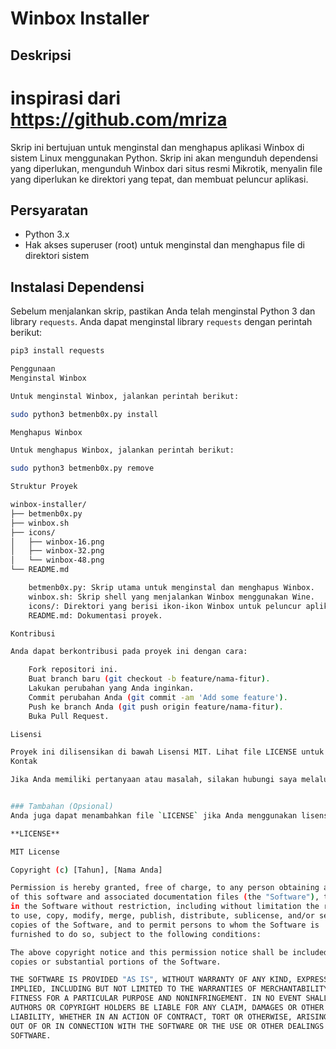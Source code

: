 # Winbox Installer

## Deskripsi
# inspirasi dari https://github.com/mriza
Skrip ini bertujuan untuk menginstal dan menghapus aplikasi Winbox di sistem Linux menggunakan Python. Skrip ini akan mengunduh dependensi yang diperlukan, mengunduh Winbox dari situs resmi Mikrotik, menyalin file yang diperlukan ke direktori yang tepat, dan membuat peluncur aplikasi.

## Persyaratan
- Python 3.x
- Hak akses superuser (root) untuk menginstal dan menghapus file di direktori sistem

## Instalasi Dependensi
Sebelum menjalankan skrip, pastikan Anda telah menginstal Python 3 dan library `requests`. Anda dapat menginstal library `requests` dengan perintah berikut:

```bash
pip3 install requests

Penggunaan
Menginstal Winbox

Untuk menginstal Winbox, jalankan perintah berikut:

sudo python3 betmenb0x.py install

Menghapus Winbox

Untuk menghapus Winbox, jalankan perintah berikut:

sudo python3 betmenb0x.py remove

Struktur Proyek

winbox-installer/
├── betmenb0x.py
├── winbox.sh
├── icons/
│   ├── winbox-16.png
│   ├── winbox-32.png
│   └── winbox-48.png
└── README.md

    betmenb0x.py: Skrip utama untuk menginstal dan menghapus Winbox.
    winbox.sh: Skrip shell yang menjalankan Winbox menggunakan Wine.
    icons/: Direktori yang berisi ikon-ikon Winbox untuk peluncur aplikasi.
    README.md: Dokumentasi proyek.

Kontribusi

Anda dapat berkontribusi pada proyek ini dengan cara:

    Fork repositori ini.
    Buat branch baru (git checkout -b feature/nama-fitur).
    Lakukan perubahan yang Anda inginkan.
    Commit perubahan Anda (git commit -am 'Add some feature').
    Push ke branch Anda (git push origin feature/nama-fitur).
    Buka Pull Request.

Lisensi

Proyek ini dilisensikan di bawah Lisensi MIT. Lihat file LICENSE untuk detail lebih lanjut.
Kontak

Jika Anda memiliki pertanyaan atau masalah, silakan hubungi saya melalui email: [email@example.com] atau buka isu di repositori ini.


### Tambahan (Opsional)
Anda juga dapat menambahkan file `LICENSE` jika Anda menggunakan lisensi MIT atau lisensi lainnya. Berikut adalah contoh file `LICENSE` untuk lisensi MIT:

**LICENSE**

MIT License

Copyright (c) [Tahun], [Nama Anda]

Permission is hereby granted, free of charge, to any person obtaining a copy
of this software and associated documentation files (the "Software"), to deal
in the Software without restriction, including without limitation the rights
to use, copy, modify, merge, publish, distribute, sublicense, and/or sell
copies of the Software, and to permit persons to whom the Software is
furnished to do so, subject to the following conditions:

The above copyright notice and this permission notice shall be included in all
copies or substantial portions of the Software.

THE SOFTWARE IS PROVIDED "AS IS", WITHOUT WARRANTY OF ANY KIND, EXPRESS OR
IMPLIED, INCLUDING BUT NOT LIMITED TO THE WARRANTIES OF MERCHANTABILITY,
FITNESS FOR A PARTICULAR PURPOSE AND NONINFRINGEMENT. IN NO EVENT SHALL THE
AUTHORS OR COPYRIGHT HOLDERS BE LIABLE FOR ANY CLAIM, DAMAGES OR OTHER
LIABILITY, WHETHER IN AN ACTION OF CONTRACT, TORT OR OTHERWISE, ARISING FROM,
OUT OF OR IN CONNECTION WITH THE SOFTWARE OR THE USE OR OTHER DEALINGS IN THE
SOFTWARE.
